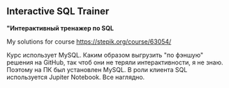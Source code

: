 ## Interactive SQL Trainer
**"Интерактивный тренажер по SQL**
  
My solutions for course https://stepik.org/course/63054/

Курс использует MySQL.
Каким образом выгрузить "по фэншую" решения на GitHub, так чтоб они не теряли интерактивности, я не знаю. Поэтому на ПК был установлен MySQL. В роли клиента SQL используется Jupiter Notebook. Все наглядно.  
